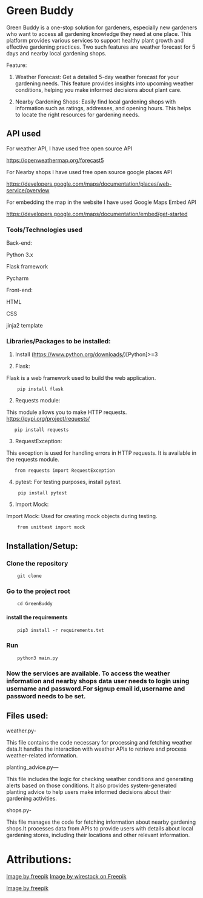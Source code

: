 # Green Buddy

Green Buddy is a one-stop solution for gardeners, especially new gardeners who want to access all gardening knowledge they need at one place.
This platform provides various services to support healthy plant growth and effective gardening practices. Two such features are weather forecast for 5 days and nearby local gardening shops.

Feature:

1. Weather Forecast: Get a detailed 5-day weather forecast for your gardening needs. This feature provides insights into upcoming weather conditions, helping you make informed decisions about plant care.

2. Nearby Gardening Shops: Easily find local gardening shops with information such as ratings, addresses, and opening hours. This helps to locate the right resources for gardening needs.


## API used

For weather API, I have used free open source API 

https://openweathermap.org/forecast5

For Nearby shops I have used free open source google places API

https://developers.google.com/maps/documentation/places/web-service/overview

For embedding the map in the website I have used Google Maps Embed  API

https://developers.google.com/maps/documentation/embed/get-started



### Tools/Technologies used

Back-end:

Python 3.x

Flask framework

Pycharm



Front-end:

HTML

CSS

jinja2 template


### Libraries/Packages to be installed:


1. Install (https://www.python.org/downloads/)[Python]>=3

1. Flask: 

Flask is a web framework used to build the web application.

    
        pip install flask


2. Requests module: 


This module allows you to make HTTP requests. https://pypi.org/project/requests/


       pip install requests


3. RequestException:


This exception is used for handling errors in HTTP requests. It is available in the requests module.


       from requests import RequestException


4. pytest: For testing purposes, install pytest.



        pip install pytest


5. Import Mock:

Import Mock: Used for creating mock objects during testing.

        from unittest import mock




## Installation/Setup:


### Clone the repository

        git clone 

### Go to the project root

        cd GreenBuddy

#### install the requirements

        pip3 install -r requirements.txt

###  Run

        python3 main.py

### Now the services are available. To access the weather information and nearby shops data user needs to login using username and password.For signup email id,username and password needs to be set.



## Files used:

weather.py- 

This file contains the code necessary for processing and fetching weather data.It handles the interaction with weather APIs to retrieve and process weather-related information.

planting_advice.py—

This file includes the logic for checking weather conditions and generating alerts based on those conditions.
It also provides system-generated planting advice
to help users make informed decisions about their gardening activities.

shops.py-

This file manages the code for fetching information about nearby gardening shops.It processes data from APIs
to provide users with details about local gardening stores,
including their locations and other relevant information.




# Attributions:

<a href="https://www.freepik.com/free-ai-image/thunderstorm-countryside_274025040.htm">Image by freepik</a>
<a href="https://www.freepik.com/free-photo/beautiful-shot-green-plants-with-waterdrops-leaves-park-sunny-day_9853074.htm#fromView=search&page=1&position=1&uuid=d1c9fb9a-f6e3-4f60-9b6f-f0db72a7e5b9">Image by wirestock on Freepik</a>

<a href="https://www.freepik.com/free-vector/hand-drawn-tropical-leaves-background_13840082.htm#from_view=detail_alsolike">Image by freepik</a>
      

      
